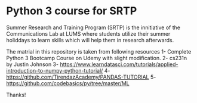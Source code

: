 # Python 3 course for SRTP

Summer Research and Training Program (SRTP) is the innitiative of the Communications Lab at LUMS where students utilize their summer holiddays to learn skills which will help them in research afterwards. 

The matrial in this repository is taken from following resources 
    1- Complete Python 3 Bootcamp Course on Udemy with slight modification.
    2- cs231n by Justin Johnson
    3- https://www.learndatasci.com/tutorials/applied-introduction-to-numpy-python-tutorial/
    4- https://github.com/TirendazAcademy/PANDAS-TUTORIAL
    5- https://github.com/codebasics/py/tree/master/ML

Thanks!
